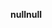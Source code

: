 <span data-ttu-id="f4bbc-101">**null**</span><span class="sxs-lookup"><span data-stu-id="f4bbc-101">**null**</span></span>